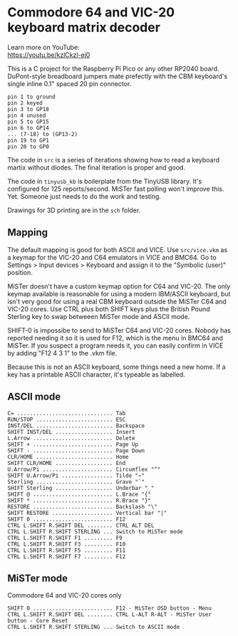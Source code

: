 # Commodore 64 and VIC-20 keyboard matrix decoder

Learn more on YouTube:<br>
https://youtu.be/kzlCkzl-ei0

This is a C project for the Raspberry Pi Pico or any other RP2040 board.
DuPont-style breadboard jumpers mate prefectly with the CBM keyboard's
single inline 0.1" spaced 20 pin connector.

```
pin 1 to ground
pin 2 keyed
pin 3 to GP18
pin 4 unused
pin 5 to GP15
pin 6 to GP14
... (7-18) to (GP13-2)
pin 19 to GP1
pin 20 to GP0
```

The code in `src` is a series of iterations showing how to read a
keyboard martix without diodes. The final iteration is proper and good.

The code in `tinyusb_kb` is boilerplate from the TinyUSB library.
It's configured for 125 reports/second. MiSTer fast polling won't
improve this. Yet. Someone just needs to do the work and testing.

Drawings for 3D printing are in the `sch` folder.

## Mapping

The default mapping is good for both ASCII and VICE. Use `src/vice.vkm`
as a keymap for the VIC-20 and C64 emulators in VICE and BMC64.
Go to Settings > Input devices > Keyboard and assign it to the
"Symbolic (user)" position.

MiSTer doesn't have a custom keymap option for C64 and VIC-20. The only keymap
available is reasonable for using a modern IBM/ASCII keyboard, but isn't very
good for using a real CBM keyboard outside the MiSTer C64 and VIC-20 cores.
Use CTRL plus both SHIFT keys plus the British Pound Sterling key
to swap betweeen MiSTer mode and ASCII mode.

SHIFT-0 is impossibe to send to MiSTer C64 and VIC-20 cores. Nobody has
reported needing it so it is used for F12, which is the menu in BMC64
and MiSTer. If you suspect a program needs it, you can easily confirm
in VICE by adding "F12 4 3 1" to the .vkm file.

Because this is not an ASCII keyboard, some things need a new home.
If a key has a printable ASCII character, it's typeable as labelled.

## ASCII mode
```
C= .............................. Tab
RUN/STOP ........................ ESC
INST/DEL ........................ Backspace
SHIFT INST/DEL .................. Insert
L.Arrow ......................... Delete
SHIFT + ......................... Page Up
SHIFT - ......................... Page Down
CLR/HOME ........................ Home
SHIFT CLR/HOME .................. End
U.Arrow/Pi ...................... Circumflex "^"
SHIFT U.Arrow/Pi ................ Tilde "~"
Sterling ........................ Grave "`"
SHIFT Sterling .................. Underbar "_"
SHIFT @ ......................... L.Brace "{"
SHIFT * ......................... R.Brace "}"
RESTORE ......................... Backslash "\"
SHIFT RESTORE ................... Vertical bar "|"
SHIFT 0 ......................... F12
CTRL L.SHIFT R.SHIFT DEL ........ CTRL ALT DEL
CTRL L.SHIFT R.SHIFT STERLING ... Switch to MiSTer mode
CTRL L.SHIFT R.SHIFT F1 ......... F9
CTRL L.SHIFT R.SHIFT F3 ......... F10
CTRL L.SHIFT R.SHIFT F5 ......... F11
CTRL L.SHIFT R.SHIFT F7 ......... F12

```

## MiSTer mode
Commodore 64 and VIC-20 cores only
```
SHIFT 0 ......................... F12 - MiSTer OSD button - Menu
CTRL L.SHIFT R.SHIFT DEL ........ CTRL L-ALT R-ALT - MiSTer User button - Core Reset
CTRL L.SHIFT R.SHIFT STERLING ... Switch to ASCII mode
```
